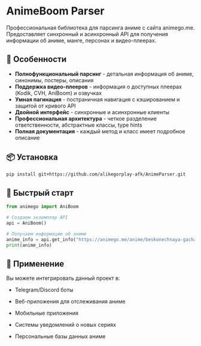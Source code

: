 # AnimeBoom Parser

Профессиональная библиотека для парсинга аниме с сайта animego.me. Предоставляет синхронный и асинхронный API для получения информации об аниме, манге, персонах и видео-плеерах.

## 🚀 Особенности

- **Полнофункциональный парсинг** - детальная информация об аниме, синонимы, постеры, описания
- **Поддержка видео-плееров** - информация о доступных плеерах (Kodik, CVH, AniBoom) и озвучках
- **Умная пагинация** - постраничная навигация с кэшированием и защитой от кривого API
- **Двойной интерфейс** - синхронные и асинхронные клиенты
- **Профессиональная архитектура** - четкое разделение ответственности, абстрактные классы, type hints
- **Полная документация** - каждый метод и класс имеет подробное описание

## 📦 Установка

```bash
pip install git+https://github.com/alikegorplay-afk/AnimeParser.git
```

## 🚀 Быстрый старт

```python
from animego import AniBoom

# Создаем экземпляр API
api = AniBoom()

# Получаем информацию об аниме
anime_info = api.get_info("https://animego.me/anime/beskonechnaya-gacha-2888")
print(anime_info)
```

## 🎯 Применение

Вы можете интегрировать данный проект в:

- Telegram/Discord боты

- Веб-приложения для отслеживания аниме

- Мобильные приложения

- Системы уведомлений о новых сериях

- Персональные базы данных аниме
